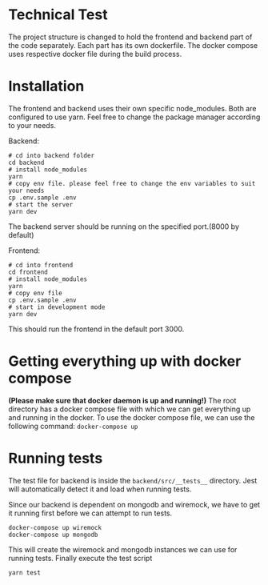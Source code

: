 # Technical Test

The project structure is changed to hold the frontend and backend part of the code separately. Each part has its own dockerfile. The docker compose uses respective docker file during the build process.

# Installation

The frontend and backend uses their own specific node_modules. Both are configured to use yarn. Feel free to change the package manager according to your needs.

Backend:

```
# cd into backend folder
cd backend
# install node_modules
yarn
# copy env file. please feel free to change the env variables to suit your needs
cp .env.sample .env
# start the server
yarn dev
```

The backend server should be running on the specified port.(8000 by default)

Frontend:

```
# cd into frontend
cd frontend
# install node_modules
yarn
# copy env file
cp .env.sample .env
# start in development mode
yarn dev
```

This should run the frontend in the default port 3000.

# Getting everything up with docker compose

**(Please make sure that docker daemon is up and running!)**
The root directory has a docker compose file with which we can get everything up and running in the docker.
To use the docker compose file, we can use the following command:
`docker-compose up`

# Running tests

The test file for backend is inside the `backend/src/__tests__` directory. Jest will automatically detect it and load when running tests.

Since our backend is dependent on mongodb and wiremock, we have to get it running first before we can attempt to run tests.

```
docker-compose up wiremock
docker-compose up mongodb
```

This will create the wiremock and mongodb instances we can use for running tests.
Finally execute the test script

`yarn test`
